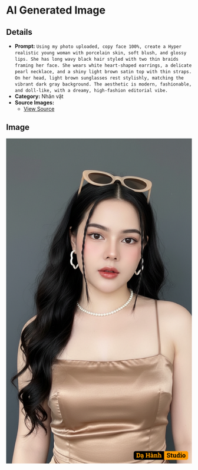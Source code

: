 # AI Generated Image

## Details
- **Prompt:** `Using my photo uploaded, copy face 100%, create a Hyper realistic young woman with porcelain skin, soft blush, and glossy lips. She has long wavy black hair styled with two thin braids framing her face. She wears white heart-shaped earrings, a delicate pearl necklace, and a shiny light brown satin top with thin straps. On her head, light brown sunglasses rest stylishly, matching the vibrant dark gray background. The aesthetic is modern, fashionable, and doll-like, with a dreamy, high-fashion editorial vibe.`
- **Category:** Nhân vật
- **Source Images:**
  - [View Source](https://raw.githubusercontent.com/lenzcomvth/ImageLibrary/main/Female.png)

## Image
![AI Generated Image](./image-2025-10-07T16-24-16-539Z-x6b1i.png)